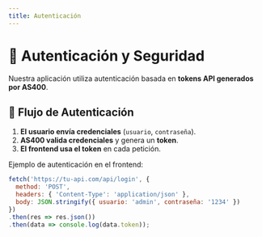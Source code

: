 ```yaml
---
title: Autenticación
---
```


# 🔑 Autenticación y Seguridad

Nuestra aplicación utiliza autenticación basada en **tokens API generados por AS400**.

## 🔄 Flujo de Autenticación

1. **El usuario envía credenciales** (`usuario`, `contraseña`).
2. **AS400 valida credenciales** y genera un **token**.
3. **El frontend usa el token** en cada petición.

Ejemplo de autenticación en el frontend:
```js
fetch('https://tu-api.com/api/login', {
  method: 'POST',
  headers: { 'Content-Type': 'application/json' },
  body: JSON.stringify({ usuario: 'admin', contraseña: '1234' })
})
.then(res => res.json())
.then(data => console.log(data.token));